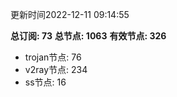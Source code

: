 更新时间2022-12-11 09:14:55

**总订阅: 73**
**总节点: 1063**
**有效节点: 326**
- trojan节点: 76
- v2ray节点: 234
- ss节点: 16
